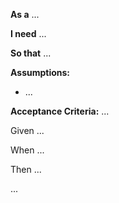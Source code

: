   **As a** ...
  
  **I need** ...
  
  **So that** ...
  
  **Assumptions:**
  * ...
  
  **Acceptance Criteria:**
  ... 
  
  Given ...
  
  When ...
  
  Then ...
  
  ...
